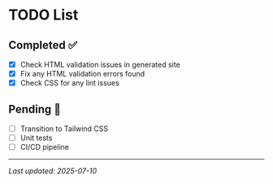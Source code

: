 # TODO List

## Completed ✅
- [x] Check HTML validation issues in generated site
- [x] Fix any HTML validation errors found
- [x] Check CSS for any lint issues

## Pending 🔄
- [ ] Transition to Tailwind CSS
- [ ] Unit tests
- [ ] CI/CD pipeline

---
*Last updated: 2025-07-10*